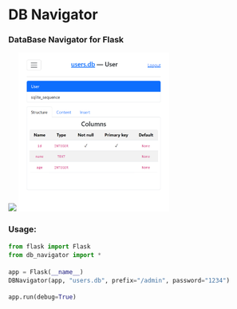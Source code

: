 # DB Navigator
### DataBase Navigator for Flask
<img src="https://shields.io/badge/version-v0.0.1-blue">

<img width="60%" src="github/images/preview.png">

### Usage:
```python
from flask import Flask
from db_navigator import *

app = Flask(__name__)
DBNavigator(app, "users.db", prefix="/admin", password="1234")

app.run(debug=True)
```
